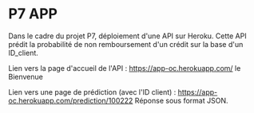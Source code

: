 # P7 APP

Dans le cadre du projet P7, déploiement d'une API sur Heroku. Cette API prédit la probabilité de non remboursement d'un crédit sur la base d'un ID_client.

Lien vers la page d'accueil de l'API : https://app-oc.herokuapp.com/ le Bienvenue

Lien vers une page de prédiction (avec l'ID client) : https://app-oc.herokuapp.com/prediction/100222 Réponse sous format JSON.
